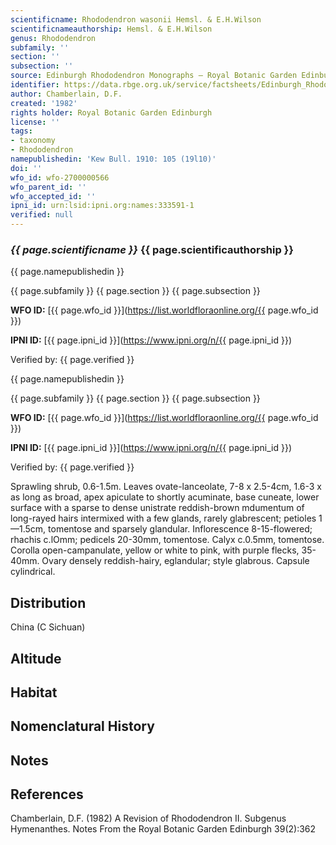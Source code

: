 ```yaml
---
scientificname: Rhododendron wasonii Hemsl. & E.H.Wilson
scientificnameauthorship: Hemsl. & E.H.Wilson
genus: Rhododendron
subfamily: ''
section: ''
subsection: ''
source: Edinburgh Rhododendron Monographs – Royal Botanic Garden Edinburgh
identifier: https://data.rbge.org.uk/service/factsheets/Edinburgh_Rhododendron_Monographs.xhtml
author: Chamberlain, D.F.
created: '1982'
rights holder: Royal Botanic Garden Edinburgh
license: ''
tags:
- taxonomy
- Rhododendron
namepublishedin: 'Kew Bull. 1910: 105 (19l10)'
doi: ''
wfo_id: wfo-2700000566
wfo_parent_id: ''
wfo_accepted_id: ''
ipni_id: urn:lsid:ipni.org:names:333591-1
verified: null
---
```

### _{{ page.scientificname }}_ {{ page.scientificauthorship }}
 {{ page.namepublishedin }}

{{ page.subfamily }} {{ page.section }} {{ page.subsection }}

**WFO ID:** [{{ page.wfo_id }}](https://list.worldfloraonline.org/{{ page.wfo_id }})

**IPNI ID:** [{{ page.ipni_id }}](https://www.ipni.org/n/{{ page.ipni_id }})

Verified by: {{ page.verified }}

 {{ page.namepublishedin }}

{{ page.subfamily }} {{ page.section }} {{ page.subsection }}

**WFO ID:** [{{ page.wfo_id }}](https://list.worldfloraonline.org/{{ page.wfo_id }})

**IPNI ID:** [{{ page.ipni_id }}](https://www.ipni.org/n/{{ page.ipni_id }})

Verified by: {{ page.verified }}



Sprawling shrub, 0.6-1.5m. Leaves ovate-lanceolate, 7-8 x 2.5-4cm, 1.6-3 x as long as broad, apex apiculate to shortly acuminate, base cuneate, lower surface with a sparse to dense unistrate reddish-brown mdumentum of long-rayed hairs intermixed with a few glands, rarely glabrescent; petioles 1 —1.5cm, tomentose and sparsely glandular. Inflorescence 8-15-flowered; rhachis c.lOmm; pedicels 20-30mm, tomentose. Calyx c.0.5mm, tomentose. Corolla open-campanulate, yellow or white to pink, with purple flecks, 35-40mm. Ovary densely reddish-hairy, eglandular; style glabrous. Capsule cylindrical.

## Distribution
China (C Sichuan)

## Altitude


## Habitat


## Nomenclatural History

                       
## Notes


## References

Chamberlain, D.F. (1982) A Revision of Rhododendron II. Subgenus Hymenanthes. Notes From the Royal Botanic Garden Edinburgh 39(2):362
